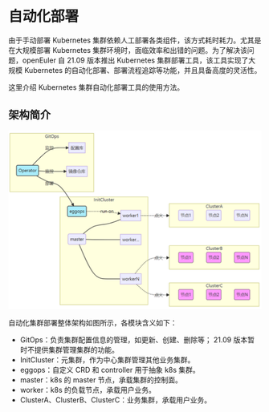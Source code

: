 # 自动化部署

由于手动部署 Kubernetes 集群依赖人工部署各类组件，该方式耗时耗力。尤其是在大规模部署 Kubernetes  集群环境时，面临效率和出错的问题。为了解决该问题，openEuler 自 21.09 版本推出 Kubernetes 集群部署工具，该工具实现了大规模 Kubernetes 的自动化部署、部署流程追踪等功能，并且具备高度的灵活性。

这里介绍 Kubernetes 集群自动化部署工具的使用方法。

## 架构简介



![](.\figures\arch.png)

自动化集群部署整体架构如图所示，各模块含义如下：

- GitOps：负责集群配置信息的管理，如更新、创建、删除等； 21.09 版本暂时不提供集群管理集群的功能。
- InitCluster：元集群，作为中心集群管理其他业务集群。
- eggops：自定义 CRD 和 controller 用于抽象 k8s 集群。
- master：k8s 的 master 节点，承载集群的控制面。
- worker：k8s 的负载节点，承载用户业务。
- ClusterA、ClusterB、ClusterC：业务集群，承载用户业务。